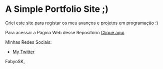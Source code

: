 # A Simple Portfolio Site ;) 

Criei este site para registar os meu avanços e projetos em programação :)

Para acessar a Página Web desse Repositório [Clique aqui](https://fabyosk.github.io/).

Minhas Redes Sociais:
* [My Twitter](https://Twitter.com/FabyoSK)

FabyoSK,
